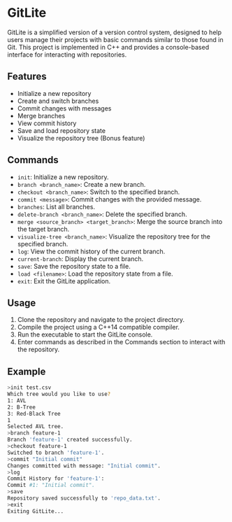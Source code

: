 # GitLite

GitLite is a simplified version of a version control system, designed to help users manage their projects with basic commands similar to those found in Git. This project is implemented in C++ and provides a console-based interface for interacting with repositories.

## Features

- Initialize a new repository
- Create and switch branches
- Commit changes with messages
- Merge branches
- View commit history
- Save and load repository state
- Visualize the repository tree (Bonus feature)

## Commands

- `init`: Initialize a new repository.
- `branch <branch_name>`: Create a new branch.
- `checkout <branch_name>`: Switch to the specified branch.
- `commit <message>`: Commit changes with the provided message.
- `branches`: List all branches.
- `delete-branch <branch_name>`: Delete the specified branch.
- `merge <source_branch> <target_branch>`: Merge the source branch into the target branch.
- `visualize-tree <branch_name>`: Visualize the repository tree for the specified branch.
- `log`: View the commit history of the current branch.
- `current-branch`: Display the current branch.
- `save`: Save the repository state to a file.
- `load <filename>`: Load the repository state from a file.
- `exit`: Exit the GitLite application.

## Usage

1. Clone the repository and navigate to the project directory.
2. Compile the project using a C++14 compatible compiler.
3. Run the executable to start the GitLite console.
4. Enter commands as described in the Commands section to interact with the repository.

## Example
```bash
>init test.csv
Which tree would you like to use?
1: AVL
2: B-Tree
3: Red-Black Tree
1
Selected AVL tree.
>branch feature-1
Branch 'feature-1' created successfully.
>checkout feature-1
Switched to branch 'feature-1'.
>commit "Initial commit"
Changes committed with message: "Initial commit".
>log
Commit History for 'feature-1':
Commit #1: "Initial commit".
>save
Repository saved successfully to 'repo_data.txt'.
>exit
Exiting GitLite...

